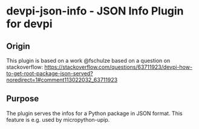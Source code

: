 # devpi-json-info - JSON Info Plugin for devpi

## Origin

This plugin is based on a work @fschulze based on a question on
stackoverflow: https://stackoverflow.com/questions/63711923/devpi-how-to-get-root-package-json-served?noredirect=1#comment113022032_63711923

## Purpose

The plugin serves the infos for a Python package in JSON format.
This feature is e.g. used by micropython-upip.


